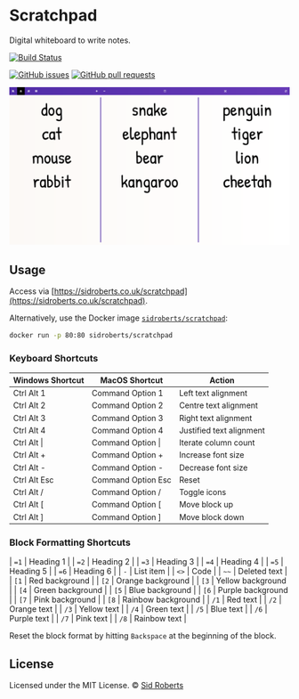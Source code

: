 # Scratchpad

Digital whiteboard to write notes.

[![Build Status](https://img.shields.io/github/actions/workflow/status/SidRoberts/scratchpad/tests.yml?branch=development&style=for-the-badge)](https://github.com/SidRoberts/scratchpad/actions)

[![GitHub issues](https://img.shields.io/github/issues-raw/SidRoberts/scratchpad.svg?style=for-the-badge)](https://github.com/SidRoberts/scratchpad/issues)
[![GitHub pull requests](https://img.shields.io/github/issues-pr-raw/SidRoberts/scratchpad.svg?style=for-the-badge)](https://github.com/SidRoberts/scratchpad/pulls)

![](screenshot.png)

## Usage

Access via [https://sidroberts.co.uk/scratchpad](https://sidroberts.co.uk/scratchpad).

Alternatively, use the Docker image [`sidroberts/scratchpad`](https://hub.docker.com/repository/docker/sidroberts/scratchpad):

```bash
docker run -p 80:80 sidroberts/scratchpad
```

### Keyboard Shortcuts

| Windows Shortcut | MacOS Shortcut     | Action                   |
|------------------|--------------------|--------------------------|
| Ctrl Alt 1       | Command Option 1   | Left text alignment      |
| Ctrl Alt 2       | Command Option 2   | Centre text alignment    |
| Ctrl Alt 3       | Command Option 3   | Right text alignment     |
| Ctrl Alt 4       | Command Option 4   | Justified text alignment |
| Ctrl Alt \|      | Command Option \|  | Iterate column count     |
| Ctrl Alt +       | Command Option +   | Increase font size       |
| Ctrl Alt -       | Command Option -   | Decrease font size       |
| Ctrl Alt Esc     | Command Option Esc | Reset                    |
| Ctrl Alt /       | Command Option /   | Toggle icons             |
| Ctrl Alt \[      | Command Option \[  | Move block up            |
| Ctrl Alt \]      | Command Option \]  | Move block down          |

### Block Formatting Shortcuts

| `=1` | Heading 1          |
| `=2` | Heading 2          |
| `=3` | Heading 3          |
| `=4` | Heading 4          |
| `=5` | Heading 5          |
| `=6` | Heading 6          |
| `-`  | List item          |
| `<>` | Code               |
| `~~` | Deleted text       |
| `[1` | Red background     |
| `[2` | Orange background  |
| `[3` | Yellow background  |
| `[4` | Green background   |
| `[5` | Blue background    |
| `[6` | Purple background  |
| `[7` | Pink background    |
| `[8` | Rainbow background |
| `/1` | Red text           |
| `/2` | Orange text        |
| `/3` | Yellow text        |
| `/4` | Green text         |
| `/5` | Blue text          |
| `/6` | Purple text        |
| `/7` | Pink text          |
| `/8` | Rainbow text       |

Reset the block format by hitting `Backspace` at the beginning of the block.

## License

Licensed under the MIT License.
© [Sid Roberts](https://github.com/SidRoberts)
